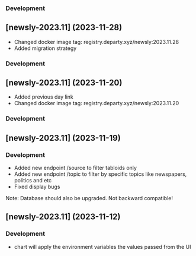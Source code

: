 ### Development

## [newsly-2023.11] (2023-11-28)

- Changed docker image tag: registry.departy.xyz/newsly:2023.11.28
- Added migration strategy

### Development

## [newsly-2023.11] (2023-11-20)

- Added previous day link
- Changed docker image tag: registry.departy.xyz/newsly:2023.11.20

### Development

## [newsly-2023.11] (2023-11-19)

### Development

- Added new endpoint /source to filter tabloids only
- Added new endpoint /topic to filter by specific topics like newspapers, politics and etc
- Fixed display bugs

Note: Database should also be upgraded. Not backward compatible!


## [newsly-2023.11] (2023-11-12)

### Development

- chart will apply the environment variables the values passed from the UI